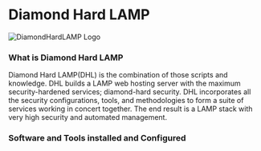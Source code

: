 # Diamond Hard LAMP

![DiamondHardLAMP Logo](https://cybergladius.com/wp-content/uploads/2021/11/logo_2_small.png)

### What is Diamond Hard LAMP
Diamond Hard LAMP(DHL) is the combination of those scripts and knowledge. DHL builds a LAMP web hosting server with the maximum security-hardened services; diamond-hard security. DHL incorporates all the security configurations, tools, and methodologies to form a suite of services working in concert together. The end result is a LAMP stack with very high security and automated management.

### Software and Tools installed and Configured
